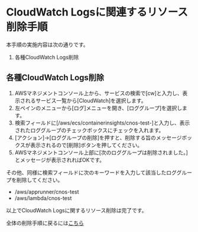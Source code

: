 # CloudWatch Logsに関連するリソース削除手順

本手順の実施内容は次の通りです。

1. 各種CloudWatch Logs削除

## 各種CloudWatch Logs削除

1. AWSマネジメントコンソール上から、サービスの検索で[cw]と入力し、表示されるサービス一覧から[CloudWatch]を選択します。
2. 左ペインのメニューから[ログ]メニューを開き、[ロググループ]を選択します。
3. 検索フィールドに[/aws/ecs/containerinsights/cnos-test-]と入力し、表示されたロググループのチェックボックスにチェックを入れます。
4. [アクション]→[ロググループの削除]を押すと、削除する旨のメッセージボックスが表示されるので[削除]ボタンを押してください。
5. AWSマネジメントコンソール上部に[次のロググループは削除されました。]とメッセージが表示されればOKです。

その他、同様に検索フィールドに次のキーワードを入力して該当したロググループを削除してください。

 - /aws/apprunner/cnos-test
 - /aws/lambda/cnos-test

以上でCloudWatch Logsに関するリソース削除は完了です。

全体の削除手順に戻るには[こちら](./README.md)
